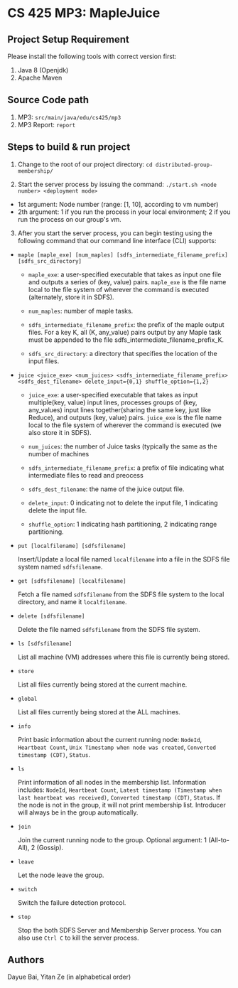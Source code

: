 # CS 425 MP3: MapleJuice

## Project Setup Requirement

Please install the following tools with correct version first:

1. Java 8 (Openjdk)
2. Apache Maven

## Source Code path

1. MP3: `src/main/java/edu/cs425/mp3`
2. MP3 Report: `report`

## Steps to build & run project

1. Change to the root of our project directory: `cd distributed-group-membership/`

2. Start the server process by issuing the command: `./start.sh <node number> <deployment mode>` 

* 1st argument: Node number (range: [1, 10], according to vm number)
* 2th argument: 1 if you run the process in your local environment; 2 if you run the process on our group's vm.

3. After you start the server process, you can begin testing using the following command that our command line interface (CLI) supports:
* `maple [maple_exe] [num_maples] [sdfs_intermediate_filename_prefix] [sdfs_src_directory]`
    
    * `maple_exe`: a user-specified executable that takes as input one file and outputs a series of (key, value) pairs. `maple_exe` is the file name local to the file system of wherever the command is executed (alternately, store it in SDFS).

    * `num_maples`: number of maple tasks.

    * `sdfs_intermediate_filename_prefix`: the prefix of the maple output files. For a key K, all (K, any_value) pairs output by any Maple task must be appended to the file sdfs_intermediate_filename_prefix_K.

    * `sdfs_src_directory`: a directory that specifies the location of the input files.

* `juice <juice_exe> <num_juices> <sdfs_intermediate_filename_prefix> <sdfs_dest_filename> delete_input={0,1} shuffle_option={1,2}`

    * `juice_exe`:  a user-specified executable that takes as input multiple(key, value) input lines, processes groups of (key, any_values) input lines together(sharing the same key, just like Reduce), and outputs (key, value) pairs. `juice_exe` is the file name local to the file system of wherever the command is executed (we also store it in SDFS).

    * `num_juices`:  the number of Juice tasks (typically the same as the number of machines

    * `sdfs_intermediate_filename_prefix`: a prefix of file indicating what intermediate files to read and preocess

    * `sdfs_dest_filename`: the name of the juice output file.

    * `delete_input`: 0 indicating not to delete the input file, 1 indicating delete the input file.

    * `shuffle_option`: 1 indicating hash partitioning, 2 indicating range partitioning.

* `put [localfilename] [sdfsfilename]`

    Insert/Update a local file named `localfilename` into a file in the SDFS file system named `sdfsfilename`.

* `get [sdfsfilename] [localfilename]`

    Fetch a file named `sdfsfilename` from the SDFS file system to the local directory, and name it `localfilename`.

* `delete [sdfsfilename]`

    Delete the file named `sdfsfilename` from the SDFS file system.

*  `ls [sdfsfilename]`

    List all machine (VM) addresses where this file is currently being stored.

*   `store`

    List all files currently being stored at the current machine.

*   `global`

    List all files currently being stored at the ALL machines.

* `info`

    Print basic information about the current running node: `NodeId`, `Heartbeat Count`, `Unix Timestamp when node was created`, `Converted timestamp (CDT)`, `Status`.

* `ls`

    Print information of all nodes in the membership list. Information includes: `NodeId`, `Heartbeat Count`, `Latest timestamp (Timestamp when last heartbeat was received)`, `Converted timestamp (CDT)`, `Status`. If the node is not in the group, it will not print membership list. Introducer will always be in the group automatically.

* `join`

    Join the current running node to the group. Optional argument: 1 (All-to-All), 2 (Gossip).

* `leave`

    Let the node leave the group.

* `switch`

    Switch the failure detection protocol.

* `stop`

    Stop the both SDFS Server and Membership Server process. You can also use `Ctrl C` to kill the server process.

## Authors

Dayue Bai, Yitan Ze (in alphabetical order)
